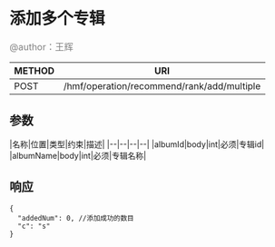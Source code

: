 
# 添加多个专辑
<font color="gray" size="3">@author：王辉</font>

|METHOD|URI|
|--|--|
|POST|/hmf/operation/recommend/rank/add/multiple|

## 参数

|名称|位置|类型|约束|描述|
|--|--|--|--|
|albumId|body|int|必须|专辑id|
|albumName|body|int|必须|专辑名称|

## 响应
```
{
  "addedNum": 0, //添加成功的数目
  "c": "s"
}
```
